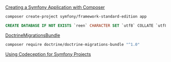 [Creating a Symfony Application with Composer](http://symfony.com/doc/current/book/installation.html)
```bash
composer create-project symfony/framework-standard-edition app
```

```sql
CREATE DATABASE IF NOT EXISTS `reen` CHARACTER SET `utf8` COLLATE `utf8_bin`;
```

[DoctrineMigrationsBundle](http://symfony.com/doc/current/bundles/DoctrineMigrationsBundle/index.html)
```bash
composer require doctrine/doctrine-migrations-bundle "^1.0"
```

[Using Codeception for Symfony Projects](http://codeception.com/09-04-2015/using-codeception-for-symfony-projects.html)